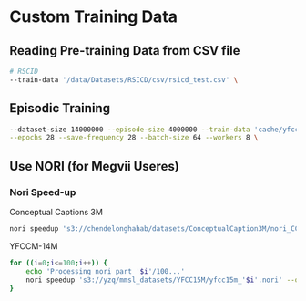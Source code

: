 # Custom Training Data

## Reading Pre-training Data from CSV file

```bash
# RSCID
--train-data '/data/Datasets/RSICD/csv/rsicd_test.csv' \
```


## Episodic Training

```bash
--dataset-size 14000000 --episode-size 4000000 --train-data 'cache/yfcc_nori.csv' --nori-dataset\
--epochs 28 --save-frequency 28 --batch-size 64 --workers 8 \
```


## Use NORI (for Megvii Useres)

### Nori Speed-up

Conceptual Captions 3M

```bash
nori speedup 's3://chendelonghahab/datasets/ConceptualCaption3M/nori_CC270w.csv' --on --replica=2
```

YFCCM-14M
```zsh
for ((i=0;i<=100;i++)) {
    echo 'Processing nori part '$i'/100...'
    nori speedup 's3://yzq/mmsl_datasets/YFCC15M/yfcc15m_'$i'.nori' --on --replica=2
}
```
